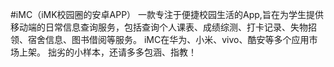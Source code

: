 
#iMC（iMK校园圈的安卓APP）
一款专注于便捷校园生活的App,旨在为学生提供移动端的日常信息查询服务，包括查询个人课表、成绩综测、打卡记录、失物招领、宿舍信息、图书借阅等服务。
iMC在华为、小米、vivo、酷安等多个应用市场上架。
拙劣的小样本，还请多多包涵、指教！
